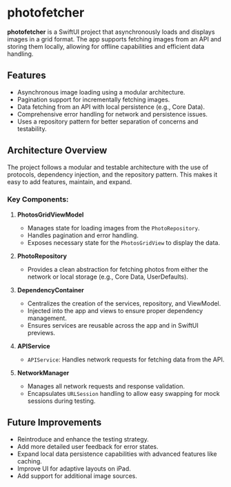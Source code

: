 # photofetcher

**photofetcher** is a SwiftUI project that asynchronously loads and displays images in a grid format. The app supports fetching images from an API and storing them locally, allowing for offline capabilities and efficient data handling.

## Features

- Asynchronous image loading using a modular architecture.
- Pagination support for incrementally fetching images.
- Data fetching from an API with local persistence (e.g., Core Data).
- Comprehensive error handling for network and persistence issues.
- Uses a repository pattern for better separation of concerns and testability.

## Architecture Overview

The project follows a modular and testable architecture with the use of protocols, dependency injection, and the repository pattern. This makes it easy to add features, maintain, and expand.

### Key Components:

1. **PhotosGridViewModel**
   - Manages state for loading images from the `PhotoRepository`.
   - Handles pagination and error handling.
   - Exposes necessary state for the `PhotosGridView` to display the data.

2. **PhotoRepository**
   - Provides a clean abstraction for fetching photos from either the network or local storage (e.g., Core Data, UserDefaults).

3. **DependencyContainer**
   - Centralizes the creation of the services, repository, and ViewModel.
   - Injected into the app and views to ensure proper dependency management.
   - Ensures services are reusable across the app and in SwiftUI previews.

4. **APIService**
   - `APIService`: Handles network requests for fetching data from the API.

5. **NetworkManager**
   - Manages all network requests and response validation.
   - Encapsulates `URLSession` handling to allow easy swapping for mock sessions during testing.


## Future Improvements

- Reintroduce and enhance the testing strategy.
- Add more detailed user feedback for error states.
- Expand local data persistence capabilities with advanced features like caching.
- Improve UI for adaptive layouts on iPad.
- Add support for additional image sources.
